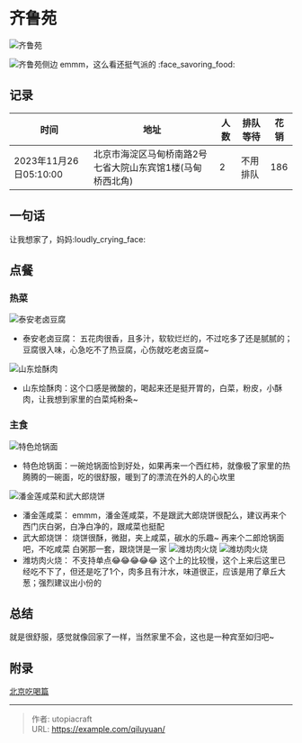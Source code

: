 # 齐鲁苑


<!--more-->

![齐鲁苑](齐鲁苑3.jpg)   

![齐鲁苑侧边](齐鲁苑2.jpg "齐鲁苑侧边")
emmm，这么看还挺气派的 :face_savoring_food:

## 记录
| 时间                   | 地址                                                       | 人数 | 排队等待 | 花销 |
| ---------------------- | ---------------------------------------------------------- | ---- | -------- | ---- |
| 2023年11月26日05:10:00 | 北京市海淀区马甸桥南路2号七省大院山东宾馆1楼(马甸桥西北角) | 2    | 不用排队 | 186  |

## 一句话
让我想家了，妈妈:loudly_crying_face:

## 点餐

### 热菜

![泰安老卤豆腐](泰安老卤豆腐.jpg "泰安老卤豆腐")
- 泰安老卤豆腐：
五花肉很香，且多汁，软软烂烂的，不过吃多了还是腻腻的；豆腐很入味，心急吃不了热豆腐，心伤就吃老卤豆腐~

![山东烩酥肉](山东烩酥肉.jpg "山东烩酥肉")
- 山东烩酥肉：这个口感是微酸的，喝起来还是挺开胃的，白菜，粉皮，小酥肉，让我想到家里的白菜炖粉条~

### 主食

![特色炝锅面](特色炝锅面.jpg "特色炝锅面")
- 特色炝锅面：一碗炝锅面恰到好处，如果再来一个西红柿，就像极了家里的热腾腾的一碗面，吃的很舒服，暖到了的漂流在外的人的心坎里

![潘金莲咸菜和武大郎烧饼](潘金莲和武大郎.jpg "潘金莲咸菜&武大郎烧饼")
- 潘金莲咸菜：
emmm，潘金莲咸菜，不是跟武大郎烧饼很配么，建议再来个西门庆白粥，白净白净的，跟咸菜也挺配
- 武大郎烧饼：
烧饼很酥，微甜，夹上咸菜，碳水的乐趣~ 再来个二郎炝锅面吧，不吃咸菜 白粥那一套，跟烧饼是一家
![潍坊肉火烧](潍县肉火烧2.jpg )
![潍坊肉火烧](潍县肉火烧.jpg "潍县肉火烧")
- 潍坊肉火烧：
不支持单点:joy::joy::joy::joy::joy: 这个上的比较慢，这个上来后这里已经吃不下了，但还是吃了1个，肉多且有汁水，味道很正，应该是用了章丘大葱；强烈建议出小份的

## 总结
就是很舒服，感觉就像回家了一样，当然家里不会，这也是一种宾至如归吧~

## 附录
[北京吃喝篇](/life-in-beijing/#吃喝篇)

---

> 作者: utopiacraft  
> URL: https://example.com/qiluyuan/  

